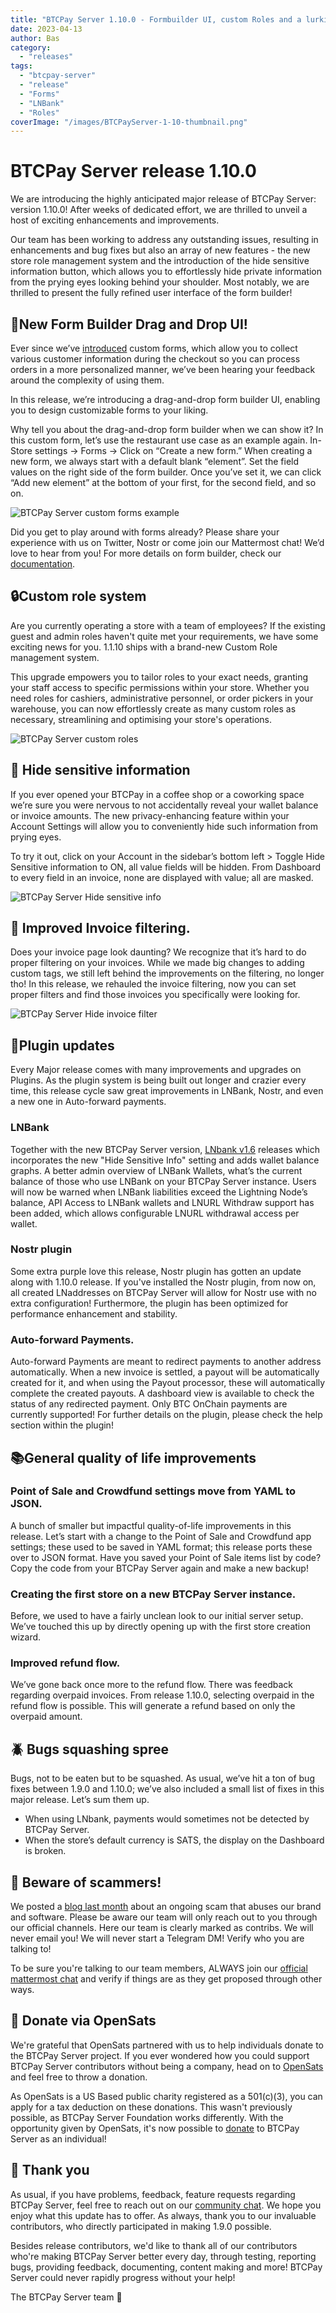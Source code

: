 ```yaml
---
title: "BTCPay Server 1.10.0 - Formbuilder UI, custom Roles and a lurking wife mode!?"
date: 2023-04-13
author: Bas
category:
  - "releases"
tags:
  - "btcpay-server"
  - "release"
  - "Forms"
  - "LNBank"
  - "Roles"
coverImage: "/images/BTCPayServer-1-10-thumbnail.png"
---
```


# BTCPay Server release 1.10.0

We are introducing the highly anticipated major release of BTCPay Server: version 1.10.0! After weeks of dedicated effort, we are thrilled to unveil a host of exciting enhancements and improvements.

Our team has been working to address any outstanding issues, resulting in enhancements and bug fixes but also an array of new features -  the new store role management system and the introduction of the hide sensitive information button, which allows you to effortlessly hide private information from the prying eyes looking behind your shoulder. Most notably, we are thrilled to present the fully refined user interface of the form builder!

## 🧾New Form Builder Drag and Drop UI!

Ever since we’ve [introduced](https://blog.btcpayserver.org/btcpay-server-1-8-0/) custom forms, which allow you to collect various customer information during the checkout so you can process orders in a more personalized manner, we’ve been hearing your feedback around the complexity of using them. 

In this release, we’re introducing a drag-and-drop form builder UI, enabling you to design customizable forms to your liking.

Why tell you about the drag-and-drop form builder when we can show it? 
In this custom form, let’s use the restaurant use case as an example again. In-Store settings -> Forms -> Click on “Create a new form.” When creating a new form, we always start with a default blank “element”. Set the field values on the right side of the form builder. Once you’ve set it, we can click “Add new element” at the bottom of your first, for the second field, and so on. 

![BTCPay Server custom forms example](/images/BTCPayServerForms.gif)

Did you get to play around with forms already? Please share your experience with us on Twitter, Nostr or come join our Mattermost chat! We’d love to hear from you! For more details on form builder, check our [documentation](https://docs.btcpayserver.org/Forms/).

## 🔒Custom role system 

Are you currently operating a store with a team of employees? If the existing guest and admin roles haven't quite met your requirements, we have some exciting news for you. 1.1.10 ships with a brand-new Custom Role management system.

This upgrade empowers you to tailor roles to your exact needs, granting your staff access to specific permissions within your store. Whether you need roles for cashiers, administrative personnel, or order pickers in your warehouse, you can now effortlessly create as many custom roles as necessary, streamlining and optimising your store's operations.

![BTCPay Server custom roles](/images/BTCPayServerRoles.gif)

## 🥷 Hide sensitive information

If you ever opened your BTCPay in a coffee shop or a coworking space we’re sure you were nervous to not accidentally reveal your wallet balance or invoice amounts. The new privacy-enhancing feature within your Account Settings will allow you to conveniently hide such information from prying eyes. 

To try it out, click on your Account in the sidebar’s bottom left > Toggle Hide Sensitive information to ON, all value fields will be hidden. From Dashboard to every field in an invoice, none are displayed with value; all are masked.

![BTCPay Server Hide sensitive info](/images/BTCPayServerHiden.gif)

## 📝 Improved Invoice filtering.

Does your invoice page look daunting? We recognize that it’s hard to do proper filtering on your invoices. While we made big changes to adding custom tags, we still left behind the improvements on the filtering, no longer tho! In this release, we rehauled the invoice filtering, now you can set proper filters and find those invoices you specifically were looking for. 

![BTCPay Server Hide invoice filter](/images/BTCPayServerInvoiceFilter.gif)


## 📒Plugin updates

Every Major release comes with many improvements and upgrades on Plugins. As the plugin system is being built out longer and crazier every time, this release cycle saw great improvements in LNBank, Nostr, and even a new one in Auto-forward payments. 

### LNBank 

Together with the new BTCPay Server version, [LNbank v1.6](https://github.com/dennisreimann/btcpayserver-plugin-lnbank/blob/master/CHANGELOG.md) releases which incorporates the new "Hide Sensitive Info" setting and adds wallet balance graphs. A better admin overview of LNBank Wallets, what’s the current balance of those who use LNBank on your BTCPay Server instance. Users will now be warned when LNBank liabilities exceed the Lightning Node’s balance, API Access to LNBank wallets and LNURL Withdraw support has been added, which allows configurable LNURL withdrawal access per wallet. 

### Nostr plugin 

Some extra purple love this release, Nostr plugin has gotten an update along with 1.10.0 release. If you've installed the Nostr plugin, from now on, all created LNaddresses on BTCPay Server will allow for Nostr use with no extra configuration! Furthermore, the plugin has been optimized for performance enhancement and stability. 

### Auto-forward Payments.

Auto-forward Payments are meant to redirect payments to another address automatically. When a new invoice is settled, a payout will be automatically created for it, and when using the Payout processor, these will automatically complete the created payouts. A dashboard view is available to check the status of any redirected payment. Only BTC OnChain payments are currently supported! For further details on the plugin, please check the help section within the plugin!

## 📚General quality of life improvements

### Point of Sale and Crowdfund settings move from YAML to JSON.

A bunch of smaller but impactful quality-of-life improvements in this release. Let’s start with a change to the Point of Sale and Crowdfund app settings; these used to be saved in YAML format; this release ports these over to JSON format. Have you saved your Point of Sale items list by code? Copy the code from your BTCPay Server again and make a new backup! 

### Creating the first store on a new BTCPay Server instance. 

Before, we used to have a fairly unclean look to our initial server setup. We’ve touched this up by directly opening up with the first store creation wizard. 

### Improved refund flow. 

We’ve gone back once more to the refund flow. There was feedback regarding overpaid invoices. From release 1.10.0, selecting overpaid in the refund flow is possible. This will generate a refund based on only the overpaid amount. 


## 🪲 Bugs squashing spree

Bugs, not to be eaten but to be squashed. As usual, we’ve hit a ton of bug fixes between 1.9.0 and 1.10.0; we’ve also included a small list of fixes in this major release. Let’s sum them up. 

- When using LNbank, payments would sometimes not be detected by BTCPay Server.
- When the store’s default currency is SATS, the display on the Dashboard is broken.

## 🚨 Beware of scammers!

We posted a [blog last month](https://blog.btcpayserver.org/bitcoin-bonus-scam/) about an ongoing scam that abuses our brand and software. Please be aware our team will only reach out to you through our official channels. Here our team is clearly marked as contribs. We will never email you! We will never start a Telegram DM! Verify who you are talking to! 

To be sure you're talking to our team members, ALWAYS join our [official mattermost chat](https://chat.btcpayserver.org/) and verify if things are as they get proposed through other ways.

## 🫶 Donate via OpenSats

We're grateful that OpenSats partnered with us to help individuals donate to the BTCPay Server project. If you ever wondered how you could support BTCPay Server contributors without being a company, head on to [OpenSats](https://opensats.org/projects/btcpayserver) and feel free to throw a donation.

As OpenSats is a US Based public charity registered as a 501(c)(3), you can apply for a tax deduction on these donations. This wasn't previously possible, as BTCPay Server Foundation works differently. With the opportunity given by OpenSats, it's now possible to [donate](https://opensats.org/projects/btcpayserver) to BTCPay Server as an individual!

## 💚 Thank you

As usual, if you have problems, feedback, feature requests regarding BTCPay Server, feel free to reach out on our [community chat](https://chat.btcpayserver.org/). We hope you enjoy what this update has to offer. As always, thank you to our invaluable contributors, who directly participated in making 1.9.0 possible. 

Besides release contributors, we'd like to thank all of our contributors who're making BTCPay Server better every day, through testing, reporting bugs, providing feedback, documenting, content making and more! BTCPay Server could never rapidly progress without your help!

The BTCPay Server team 💚





